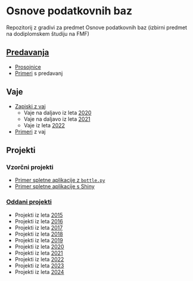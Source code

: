 # Osnove podatkovnih baz

Repozitorij z gradivi za predmet Osnove podatkovnih baz (izbirni predmet na dodiplomskem študiju na FMF)


## [Predavanja](predavanja/)

* [Prosojnice](predavanja/prosojnice)
* [Primeri](https://github.com/jaanos/OPB/tree/master/predavanja/primeri) s predavanj


## Vaje

* [Zapiski z vaj](zapiski/)
  - Vaje na daljavo iz leta [2020](zapiski/2020)
  - Vaje na daljavo iz leta [2021](zapiski/2021)
  - Vaje iz leta [2022](zapiski/2022)
* [Primeri](https://github.com/jaanos/OPB/tree/master/vaje) z vaj


## Projekti

### Vzorčni projekti

* [Primer spletne aplikacije z `bottle.py`](https://github.com/jaanos/OPB-bottle)
* [Primer spletne aplikacije s Shiny](https://github.com/jaanos/OPB-shiny)

### [Oddani projekti](oddaje/)

* Projekti iz leta [2015](oddaje/2015)
* Projekti iz leta [2016](oddaje/2016)
* Projekti iz leta [2017](oddaje/2017)
* Projekti iz leta [2018](oddaje/2018)
* Projekti iz leta [2019](oddaje/2019)
* Projekti iz leta [2020](oddaje/2020)
* Projekti iz leta [2021](oddaje/2021)
* Projekti iz leta [2022](oddaje/2022)
* Projekti iz leta [2023](oddaje/2023)
* Projekti iz leta [2024](oddaje/2024)
